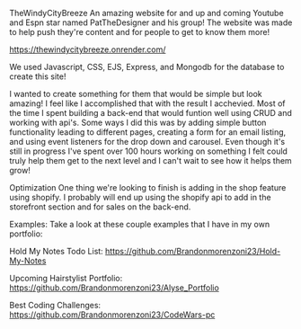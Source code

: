 TheWindyCityBreeze
An amazing website for and up and coming Youtube and Espn star named PatTheDesigner and his group! The website was made to help push they're content and for people to get to know them more!

https://thewindycitybreeze.onrender.com/


We used Javascript, CSS, EJS, Express, and Mongodb for the database to create this site!

I wanted to create something for them that would be simple but look amazing! I feel like I accomplished that with the result I acchevied. Most of the time I spent building a back-end that would funtion well using CRUD and working with api's. Some ways I did this was by adding simple button functionality leading to different pages, creating a form for an email listing, and using event listeners for the drop down and carousel. Even though it's still in progress I've spent over 100 hours working on something I felt could truly help them get to the next level and I can't wait to see how it helps them grow!

Optimization
One thing we're looking to finish is adding in the shop feature using shopify. I probably will end up using the shopify api to add in the storefront section and for sales on the back-end.


Examples:
Take a look at these couple examples that I have in my own portfolio:

Hold My Notes Todo List: https://github.com/Brandonmorenzoni23/Hold-My-Notes

Upcoming Hairstylist Portfolio: https://github.com/Brandonmorenzoni23/Alyse_Portfolio

Best Coding Challenges: https://github.com/Brandonmorenzoni23/CodeWars-pc
